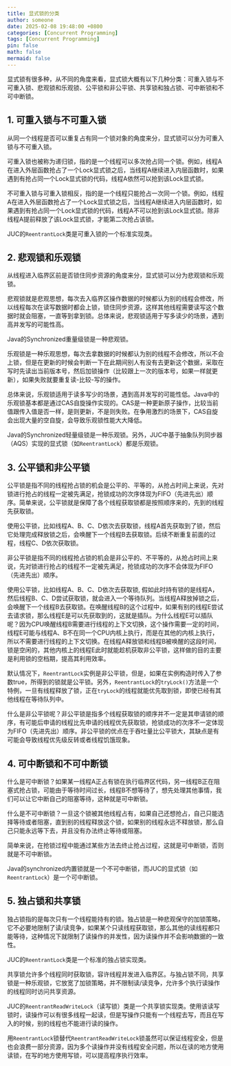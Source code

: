 ```yaml
---
title: 显式锁的分类
author: someone
date: 2025-02-08 19:48:00 +0800
categories: [Concurrent Programming]
tags: [Concurrent Programming]
pin: false
math: false
mermaid: false
---
```


显式锁有很多种，从不同的角度来看，显式锁大概有以下几种分类：可重入锁与不可重入锁、悲观锁和乐观锁、公平锁和非公平锁、共享锁和独占锁、可中断锁和不可中断锁。

## 1. 可重入锁与不可重入锁

从同一个线程是否可以重复占有同一个锁对象的角度来分，显式锁可以分为可重入锁与不可重入锁。

可重入锁也被称为递归锁，指的是一个线程可以多次抢占同一个锁。例如，线程A在进入外层函数抢占了一个Lock显式锁之后，当线程A继续进入内层函数时，如果遇到有抢占同一个Lock显式锁的代码，线程A依然可以抢到该Lock显式锁。

不可重入锁与可重入锁相反，指的是一个线程只能抢占一次同一个锁。例如，线程A在进入外层函数抢占了一个Lock显式锁之后，当线程A继续进入内层函数时，如果遇到有抢占同一个Lock显式锁的代码，线程A不可以抢到该Lock显式锁。除非线程A提前释放了该Lock显式锁，才能第二次抢占该锁。

JUC的`ReentrantLock`类是可重入锁的一个标准实现类。

## 2. 悲观锁和乐观锁

从线程进入临界区前是否锁住同步资源的角度来分，显式锁可以分为悲观锁和乐观锁。

悲观锁就是悲观思想，每次去入临界区操作数据的时候都认为别的线程会修改，所以线程每次在读写数据时都会上锁，锁住同步资源，这样其他线程需要读写这个数据时就会阻塞，一直等到拿到锁。总体来说，悲观锁适用于写多读少的场景，遇到高并发写的可能性高。

Java的Synchronized重量级锁是一种悲观锁。

乐观锁是一种乐观思想，每次去拿数据的时候都认为别的线程不会修改，所以不会上锁，但是在更新的时候会判断一下在此期间别人有没有去更新这个数据，采取在写时先读出当前版本号，然后加锁操作（比较跟上一次的版本号，如果一样就更新），如果失败就要重复读-比较-写的操作。

总体来说，乐观锁适用于读多写少的场景，遇到高并发写的可能性低。Java中的乐观锁基本都是通过CAS自旋操作实现的。CAS是一种更新原子操作，比较当前值跟传入值是否一样，是则更新，不是则失败。在争用激烈的场景下，CAS自旋会出现大量的空自旋，会导致乐观锁性能大大降低。

Java的Synchronized轻量级锁是一种乐观锁。另外，JUC中基于抽象队列同步器（AQS）实现的显式锁（如`ReentrantLock`）都是乐观锁。

## 3. 公平锁和非公平锁

公平锁是指不同的线程抢占锁的机会是公平的、平等的，从抢占时间上来说，先对锁进行抢占的线程一定被先满足，抢锁成功的次序体现为FIFO（先进先出）顺序。简单来说，公平锁就是保障了各个线程获取锁都是按照顺序来的，先到的线程先获取锁。

使用公平锁，比如线程A、B、C、D依次去获取锁，线程A首先获取到了锁，然后它处理完成释放锁之后，会唤醒下一个线程B去获取锁。后续不断重复前面的过程，线程C、D依次获取锁。

非公平锁是指不同的线程抢占锁的机会是非公平的、不平等的，从抢占时间上来说，先对锁进行抢占的线程不一定被先满足，抢锁成功的次序不会体现为FIFO（先进先出）顺序。

使用公平锁，比如线程A、B、C、D依次去获取锁, 假如此时持有锁的是线程A，然后线程B、C、D尝试获取锁，就会进入一个等待队列。当线程A释放掉锁之后，会唤醒下一个线程B去获取锁。在唤醒线程B的这个过程中，如果有别的线程E尝试去请求锁，那么线程E是可以先获取到的，这就是插队。为什么线程E可以插队呢？因为CPU唤醒线程B需要进行线程的上下文切换，这个操作需要一定的时间，线程E可能与线程A、B不在同一个CPU内核上执行，而是在其他的内核上执行，所以不需要进行线程的上下文切换。在线程A释放锁和线程B被唤醒的这段时间，锁是空闲的，其他内核上的线程E此时就能趁机获取非公平锁，这样做的目的主要是利用锁的空档期，提高其利用效率。

默认情况下，`ReentrantLock`实例是非公平锁，但是，如果在实例构造时传入了参数true，所得到的锁就是公平锁。另外，`ReentrantLock`的`tryLock()`方法是一个特例，一旦有线程释放了锁，正在`tryLock`的线程就能优先取到锁，即使已经有其他线程在等待队列中。

什么是非公平锁呢？非公平锁是指多个线程获取锁的顺序并不一定是其申请锁的顺序，有可能后申请的线程比先申请的线程优先获取锁，抢锁成功的次序不一定体现为FIFO（先进先出）顺序。非公平锁的优点在于吞吐量比公平锁大，其缺点是有可能会导致线程优先级反转或者线程饥饿现象。

## 4. 可中断锁和不可中断锁

什么是可中断锁？如果某一线程A正占有锁在执行临界区代码，另一线程B正在阻塞式抢占锁，可能由于等待时间过长，线程B不想等待了，想先处理其他事情，我们可以让它中断自己的阻塞等待，这种就是可中断锁。

什么是不可中断锁？一旦这个锁被其他线程占有，如果自己还想抢占，自己只能选择等待或者阻塞，直到别的线程释放这个锁，如果别的线程永远不释放锁，那么自己只能永远等下去，并且没有办法终止等待或阻塞。

简单来说，在抢锁过程中能通过某些方法去终止抢占过程，这就是可中断锁，否则就是不可中断锁。

Java的synchronized内置锁就是一个不可中断锁，而JUC的显式锁（如`ReentrantLock`）是一个可中断锁。

## 5. 独占锁和共享锁

独占锁指的是每次只有一个线程能持有的锁。独占锁是一种悲观保守的加锁策略，它不必要地限制了读/读竞争，如果某个只读线程获取锁，那么其他的读线程都只能等待，这种情况下就限制了读操作的并发性，因为读操作并不会影响数据的一致性。

JUC的`ReentrantLock`类是一个标准的独占锁实现类。

共享锁允许多个线程同时获取锁，容许线程并发进入临界区。与独占锁不同，共享锁是一种乐观锁，它放宽了加锁策略，并不限制读/读竞争，允许多个执行读操作的线程同时访问共享资源。

JUC的`ReentrantReadWriteLock`（读写锁）类是一个共享锁实现类。使用该读写锁时，读操作可以有很多线程一起读，但是写操作只能有一个线程去写，而且在写入的时候，别的线程也不能进行读的操作。

用`ReentrantLock`锁替代`ReentrantReadWriteLock`锁虽然可以保证线程安全，但是也会浪费一部分资源，因为多个读操作并没有线程安全问题，所以在读的地方使用读锁，在写的地方使用写锁，可以提高程序执行效率。
